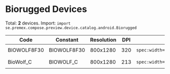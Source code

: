 # Biorugged Devices

Total: **2** devices. Import: `import se.premex.compose.preview.device.catalog.android.Biorugged`

| Code | Constant | Resolution | DPI | Compose Spec | Preview Usage |
|------|----------|------------|-----|-------------|---------------|
| BIOWOLF8F30 | BIOWOLF8F30 | 800x1280 | 320 | `spec:width=800px,height=1280px,dpi=320` | `@Preview(device = Biorugged.BIOWOLF8F30)` |
| BioWolf_C | BIOWOLF_C | 800x1280 | 213 | `spec:width=800px,height=1280px,dpi=213` | `@Preview(device = Biorugged.BIOWOLF_C)` |

<!-- Generated automatically. Do not edit manually. -->
